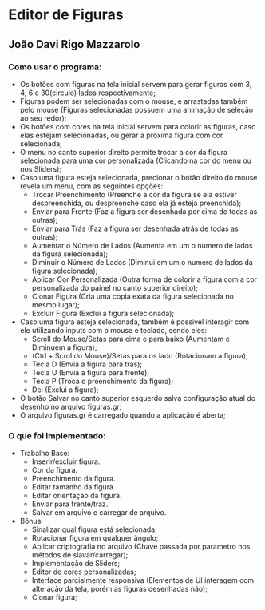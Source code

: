 # Editor de Figuras
## João Davi Rigo Mazzarolo

### Como usar o programa:

* Os botões com figuras na tela inicial servem para gerar figuras com 3, 4, 6 e 30(circulo) lados respectivamente;
* Figuras podem ser selecionadas com o mouse, e arrastadas também pelo mouse (Figuras selecionadas possuem uma animação de seleção ao seu redor);
* Os botões com cores na tela inicial servem para colorir as figuras, caso elas estejam selecionadas, ou gerar a proxima figura com cor selecionada;
* O menu no canto superior direito permite trocar a cor da figura selecionada para uma cor personalizada (Clicando na cor do menu ou nos Sliders);
* Caso uma figura esteja selecionada, precionar o botão direito do mouse revela um menu, com as seguintes opções:
    - Trocar Preenchimento (Preenche a cor da figura se ela estiver despreenchida, ou despreenche caso ela já esteja preenchida);
    - Enviar para Frente (Faz a figura ser desenhada por cima de todas as outras);
    - Enviar para Trás (Faz a figura ser desenhada atrás de todas as outras);
    - Aumentar o Número de Lados (Aumenta em um o numero de lados da figura selecionada);
    - Diminuir o Número de Lados (Diminui em um o numero de lados da figura selecionada);
    - Aplicar Cor Personalizada (Outra forma de colorir a figura com a cor personalizada do painel no canto superior direito);
    - Clonar Figura (Cria uma copia exata da figura selecionada no mesmo lugar);
    - Excluir Figura (Exclui a figura selecionada);
* Caso uma figura esteja selecionada, também é possivel interagir com ele utilizando inputs com o mouse e teclado, sendo eles:
    - Scroll do Mouse/Setas para cima e para baixo (Aumentam e Diminuem a figura);
    - (Ctrl + Scrol do Mouse)/Setas para os lado (Rotacionam a figura);
    - Tecla D (Envia a figura para tras);
    - Tecla U (Envia a figura para frente);
    - Tecla P (Troca o preenchimento da figura);
    - Del (Exclui a figura);
* O botão Salvar no canto superior esquerdo salva configuração atual do desenho no arquivo figuras.gr;
* O arquivo figuras.gr é carregado quando a aplicação é aberta;

### O que foi implementado:

* Trabalho Base:
    - Inserir/excluir figura.
    - Cor da figura.
    - Preenchimento da figura.
    - Editar tamanho da figura.
    - Editar orientação da figura.
    - Enviar para frente/traz.
    - Salvar em arquivo e carregar de arquivo.
* Bônus:
    - Sinalizar qual figura está selecionada;
    - Rotacionar figura em qualquer ângulo;
    - Aplicar criptografia no arquivo (Chave passada por parametro nos métodos de slavar/carregar);
    - Implementação de Sliders;
    - Editor de cores personalizadas;
    - Interface parcialmente responsiva (Elementos de UI interagem com alteração da tela, porém as figuras desenhadas não);
    - Clonar figura;
